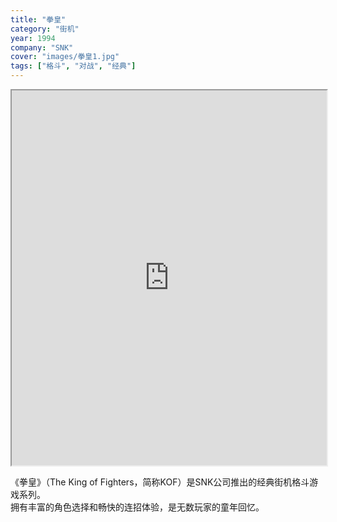 ```yaml
---
title: "拳皇"
category: "街机"
year: 1994
company: "SNK"
cover: "images/拳皇1.jpg"
tags: ["格斗", "对战", "经典"]
---
```


<iframe src="https://www.retrogames.cc/embed/10391-the-king-of-fighters-2002-super-bootleg-bootleg.html" width="100%" height="600"></iframe>

《拳皇》（The King of Fighters，简称KOF）是SNK公司推出的经典街机格斗游戏系列。  
拥有丰富的角色选择和畅快的连招体验，是无数玩家的童年回忆。